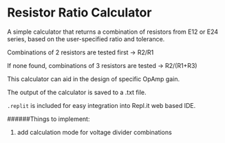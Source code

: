 # Resistor Ratio Calculator

  A simple calculator that returns a combination of resistors from E12 or E24 series, based on the user-specified ratio and tolerance.

  Combinations of 2 resistors are tested first -> R2/R1

  If none found, combinations of 3 resistors are tested -> R2/(R1+R3)

  This calculator can aid in the design of specific OpAmp gain.

  The output of the calculator is saved to a .txt file.

  `.replit` is included for easy integration into Repl.it web based IDE.
  
  ######Things to implement:
  
  1. add calculation mode for voltage divider combinations
